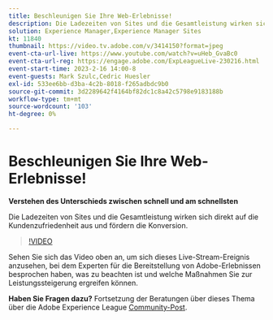 ```yaml
---
title: Beschleunigen Sie Ihre Web-Erlebnisse!
description: Die Ladezeiten von Sites und die Gesamtleistung wirken sich direkt auf die Kundenzufriedenheit aus und fördern die Konversion.
solution: Experience Manager,Experience Manager Sites
kt: 11840
thumbnail: https://video.tv.adobe.com/v/3414150?format=jpeg
event-cta-url-live: https://www.youtube.com/watch?v=uHeb_GvaBc0
event-cta-url-reg: https://engage.adobe.com/ExpLeagueLive-230216.html
event-start-time: 2023-2-16 14:00-8
event-guests: Mark Szulc,Cedric Huesler
exl-id: 533ee6bb-d3ba-4c2b-8018-f265adbdc9b0
source-git-commit: 3d2289642f4164bf82dc1c8a42c5798e9183188b
workflow-type: tm+mt
source-wordcount: '103'
ht-degree: 0%

---
```


# Beschleunigen Sie Ihre Web-Erlebnisse!

**Verstehen des Unterschieds zwischen schnell und am schnellsten**

Die Ladezeiten von Sites und die Gesamtleistung wirken sich direkt auf die Kundenzufriedenheit aus und fördern die Konversion.

>[!VIDEO](https://video.tv.adobe.com/v/3414150/?quality=12&learn=on)

Sehen Sie sich das Video oben an, um sich dieses Live-Stream-Ereignis anzusehen, bei dem Experten für die Bereitstellung von Adobe-Erlebnissen besprochen haben, was zu beachten ist und welche Maßnahmen Sie zur Leistungssteigerung ergreifen können.

**Haben Sie Fragen dazu?** Fortsetzung der Beratungen über dieses Thema über die Adobe Experience League [Community-Post](https://experienceleaguecommunities.adobe.com/t5/adobe-experience-manager/experience-league-live-post-session-discussion-speeding-up-your/m-p/575513#M36836).
